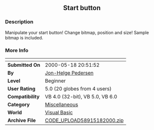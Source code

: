 ﻿<div align="center">

## Start button


</div>

### Description

Manipulate your start button! Change bitmap, position and size! Sample bitmap is included.
 
### More Info
 


<span>             |<span>
---                |---
**Submitted On**   |2000-05-18 20:51:52
**By**             |[Jon\-Helge Pedersen](https://github.com/Planet-Source-Code/PSCIndex/blob/master/ByAuthor/jon-helge-pedersen.md)
**Level**          |Beginner
**User Rating**    |5.0 (20 globes from 4 users)
**Compatibility**  |VB 4\.0 \(32\-bit\), VB 5\.0, VB 6\.0
**Category**       |[Miscellaneous](https://github.com/Planet-Source-Code/PSCIndex/blob/master/ByCategory/miscellaneous__1-1.md)
**World**          |[Visual Basic](https://github.com/Planet-Source-Code/PSCIndex/blob/master/ByWorld/visual-basic.md)
**Archive File**   |[CODE\_UPLOAD58915182000\.zip](https://github.com/Planet-Source-Code/jon-helge-pedersen-start-button__1-8182/archive/master.zip)








